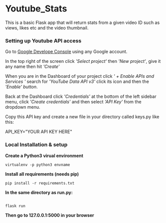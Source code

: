 # Youtube_Stats

This is a basic Flask app that will return stats from a given video ID such as views, likes etc and the video thumbnail.

<h3>Setting up Youtube API access</h3>

Go to <a href="https://console.developers.google.com">Google Develope Console</a> using any Google account.

In the top right of the screen click <i>'Select project'</i> then <i>'New project'</i>, give it any name then hit <i>'Create'</i>

When you are in the Dashboard of your project click <i>' + Enable APIs and Services '</i> search for <i>'YouTube Data API v3'</i> click its icon and then the <i>'Enable' button</i>.

Back at the Dashboard click <i>'Credentials'</i> at the bottom of the left sidebar menu, click <i>'Create credentials'</i> and then select <i>'API Key'</i> from the dropdown menu.

Copy this API key and create a new file in your directory called keys.py like this:

API_KEY="YOUR API KEY HERE"


<h3>Local Installation & setup</h3>

<b>Create a Python3 virual environment</b>

```
virtualenv -p python3 envname
```

<b>Install all requirements (needs pip)</b>

```pip install -r requirements.txt```

<b>In the same directory as run.py:</b>

```export FLASK_APP=run.py

flask run
```

<b>Then go to 127.0.0.1:5000 in your browser</b>


